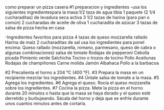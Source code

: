 como preparar un pizza casera
#1 preparacion y ingredientes
-usa los siguientes ingredientespara la masa:1/2 taza de agua tibia
1 paquete (2 1/4 cucharaditas) de levadura seca activa
3 1/2 tazas de harina (para pan o común)
2 cucharadas de aceite de oliva
1 cucharadita de azúcar
3 tazas de salsa de pizza hecha en casa

-Ingredientes favoritos para pizza
4 tazas de queso mozzarella rallado
Harina de maíz
2 cucharaditas de sal
usa los ingredientes  para ponel encima:
Queso rallado (mozzarella, romano, parmesano, queso de cabra o algunas combinaciones)
salsa de tomate
Rodajas de pepperoni
Cebolla picada
Pimiento verde
Salchicha
Tocino o trozos de tocino
Pollo
Aceitunas
Rodajas de champiñones
Carne molida
Jamón
Albahaca
Pollo a la barbacoa

 #2 Precalienta el horno a 204 °C (400 °F). 
 #3 Prepara la masa en un recipiente mezclar los ingredientes.
 #4 Úntale salsa de tomate a la masa. 
 #5 Agrega los ingredientes.
 #6 Agrega el queso. Rocía el queso mozzarella sobre los ingredientes. 
 #7 Cocina la pizza. Mete la pizza en el horno durante 20 minutos o hasta que la masa se haya dorado y el queso esté derretido y burbujeando. Sácala del horno y deja que se enfríe durante unos cuantos minutos antes de cortarla. 
